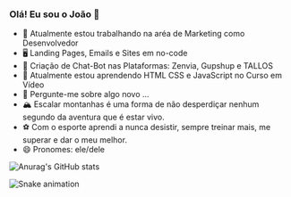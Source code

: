 ### Olá! Eu sou o João 👋

- 🔭 Atualmente estou trabalhando na aréa de Marketing como Desenvolvedor
- 🖥 Landing Pages, Emails e Sites em no-code
- 🤖 Criação de Chat-Bot nas Plataformas: Zenvia, Gupshup e TALLOS
- 🌱 Atualmente estou aprendendo HTML CSS e JavaScript no Curso em Vídeo
- 💬 Pergunte-me sobre algo novo ...
- 🏔️ Escalar montanhas é uma forma de não desperdiçar nenhum segundo da aventura que é estar vivo.
- ⚽ Com o esporte aprendi a nunca desistir, sempre treinar mais, me superar e dar o meu melhor.
- 😄 Pronomes: ele/dele


![Anurag's GitHub stats](https://github-readme-stats.vercel.app/api?username=JoaohenriqueSql&theme=radical&show_icons=true)

![Snake animation](JoaohenriqueSql)
